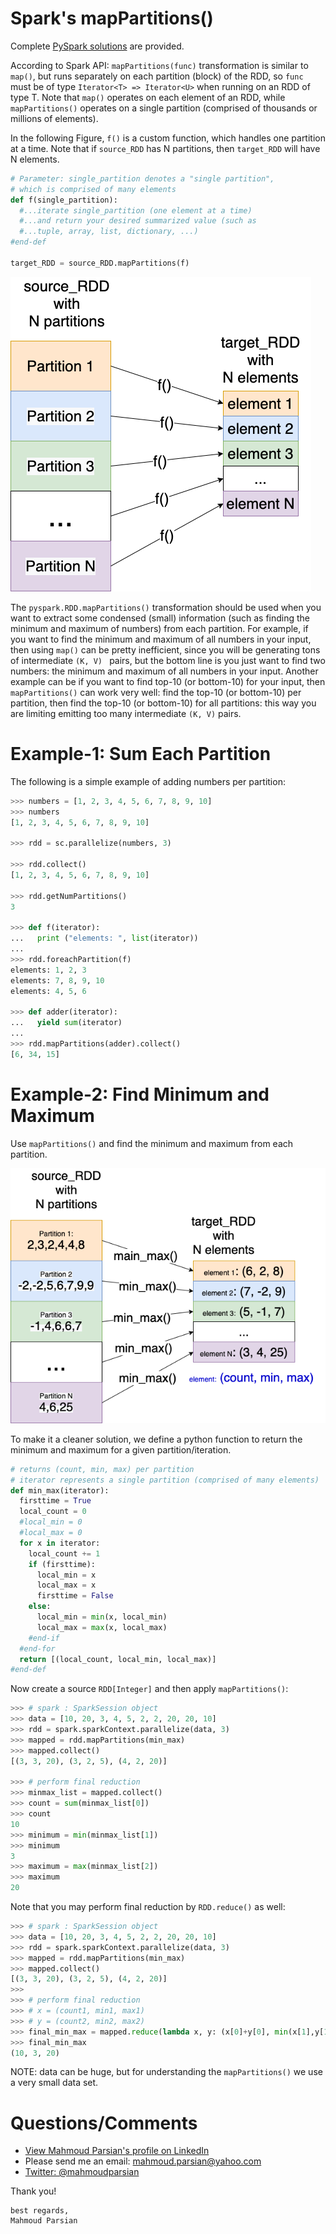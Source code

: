 # Spark's mapPartitions()

Complete [PySpark solutions](./python) are provided.

According to Spark API: ````mapPartitions(func)```` 
transformation is similar to ````map()````, but runs 
separately on each partition (block) of the RDD, so 
`func` must be of type `Iterator<T> => Iterator<U>`
when running on an RDD of type T. Note that `map()` operates
on each element of an RDD, while `mapPartitions()` operates
on a single partition (comprised of thousands or millions
of elements).

In the following Figure, `f()` is a custom function,
which handles one partition at a time. Note that if
`source_RDD` has N partitions, then `target_RDD` will
have N elements.

~~~python
# Parameter: single_partition denotes a "single partition", 
# which is comprised of many elements
def f(single_partition):
  #...iterate single_partition (one element at a time)
  #...and return your desired summarized value (such as 
  #...tuple, array, list, dictionary, ...)
#end-def

target_RDD = source_RDD.mapPartitions(f)
~~~

![](./images/mappartitions_image_1.drawio.png)


The `pyspark.RDD.mapPartitions()` transformation 
should be used when you want to extract some condensed 
(small) information (such as finding the minimum and 
maximum of numbers) from each partition. For example, 
if you want to find the minimum and maximum of all 
numbers in your input, then using ````map()```` can be 
pretty inefficient, since you will be generating tons 
of intermediate `(K, V)	` pairs, but the bottom line is 
you just want to find two numbers: the minimum and maximum 
of all numbers in your input. Another example can be if 
you want to find top-10 (or bottom-10) for your input, 
then `mapPartitions()`  can work very well: find the 
top-10 (or bottom-10) per partition, then find 
the top-10 (or bottom-10) for all partitions: this way 
you are limiting emitting too many intermediate `(K, V)`
pairs.


# Example-1: Sum Each Partition
The following is a simple example of adding numbers 
per partition:


~~~python
>>> numbers = [1, 2, 3, 4, 5, 6, 7, 8, 9, 10]
>>> numbers
[1, 2, 3, 4, 5, 6, 7, 8, 9, 10]

>>> rdd = sc.parallelize(numbers, 3)

>>> rdd.collect()
[1, 2, 3, 4, 5, 6, 7, 8, 9, 10]

>>> rdd.getNumPartitions()
3

>>> def f(iterator):
...   print ("elements: ", list(iterator))
...
>>> rdd.foreachPartition(f)
elements: 1, 2, 3
elements: 7, 8, 9, 10
elements: 4, 5, 6

>>> def adder(iterator):
...   yield sum(iterator)
...
>>> rdd.mapPartitions(adder).collect()
[6, 34, 15]

~~~


# Example-2: Find Minimum and Maximum

Use ````mapPartitions()```` and find the minimum and maximum from each partition.

![](./images/mappartitions_image_2.drawio.png)

To make it a cleaner solution, we define a python function to return 
the minimum and maximum for a given partition/iteration.

~~~python
# returns (count, min, max) per partition
# iterator represents a single partition (comprised of many elements)
def min_max(iterator):
  firsttime = True
  local_count = 0
  #local_min = 0
  #local_max = 0
  for x in iterator:
    local_count += 1
    if (firsttime):
      local_min = x
      local_max = x
      firsttime = False
    else:
      local_min = min(x, local_min)
      local_max = max(x, local_max)
    #end-if
  #end-for
  return [(local_count, local_min, local_max)]
#end-def
~~~

Now create a source `RDD[Integer]` and then apply  `mapPartitions()`:

~~~python
>>> # spark : SparkSession object
>>> data = [10, 20, 3, 4, 5, 2, 2, 20, 20, 10]
>>> rdd = spark.sparkContext.parallelize(data, 3)
>>> mapped = rdd.mapPartitions(min_max)
>>> mapped.collect()
[(3, 3, 20), (3, 2, 5), (4, 2, 20)]

>>> # perform final reduction
>>> minmax_list = mapped.collect()
>>> count = sum(minmax_list[0])
>>> count
10
>>> minimum = min(minmax_list[1])
>>> minimum
3
>>> maximum = max(minmax_list[2])
>>> maximum
20
~~~

Note that you may perform final reduction by `RDD.reduce()` as well:

~~~python
>>> # spark : SparkSession object
>>> data = [10, 20, 3, 4, 5, 2, 2, 20, 20, 10]
>>> rdd = spark.sparkContext.parallelize(data, 3)
>>> mapped = rdd.mapPartitions(min_max)
>>> mapped.collect()
[(3, 3, 20), (3, 2, 5), (4, 2, 20)]
>>>
>>> # perform final reduction
>>> # x = (count1, min1, max1)
>>> # y = (count2, min2, max2)
>>> final_min_max = mapped.reduce(lambda x, y: (x[0]+y[0], min(x[1],y[1]), max(x[2],y[2])))
>>> final_min_max
(10, 3, 20)
~~~


NOTE: data  can be huge, but for understanding 
the `mapPartitions()` we use a very small data set.


# Questions/Comments

* [View Mahmoud Parsian's profile on LinkedIn](http://www.linkedin.com/in/mahmoudparsian)
* Please send me an email: mahmoud.parsian@yahoo.com
* [Twitter: @mahmoudparsian](http://twitter.com/mahmoudparsian)

Thank you!

````
best regards,
Mahmoud Parsian
````

